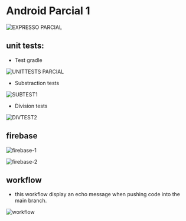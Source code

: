 # Android Parcial 1


![EXPRESSO PARCIAL](https://github.com/Vsjee/Parcial-1/assets/88046033/444317f8-471c-4cb3-925a-3d4710dadab9)

## unit tests:

- Test gradle

![UNITTESTS PARCIAL](https://github.com/Vsjee/Parcial-1/assets/88046033/827d4a22-8948-4629-a3b2-9278a05f803d)

- Substraction tests

![SUBTEST1](https://github.com/Vsjee/Parcial-1/assets/88046033/89388101-b415-40a2-8707-0b301639f612)


- Division tests
  
![DIVTEST2](https://github.com/Vsjee/Parcial-1/assets/88046033/9bade267-c2a5-4212-83f2-6aa06588092b)

## firebase

![firebase-1](https://github.com/Vsjee/Parcial-1/assets/88046033/d6f88782-61b3-4e69-be5e-edba0379f7aa)

![firebase-2](https://github.com/Vsjee/Parcial-1/assets/88046033/17af6459-7ab5-4bcd-9282-75df0fe067f0)

## workflow

- this workflow display an echo message when pushing code into the main branch.

![workflow](https://github.com/Vsjee/Parcial-1/assets/88046033/4694f5e3-79ef-4b4a-9598-84d13e463fce)




